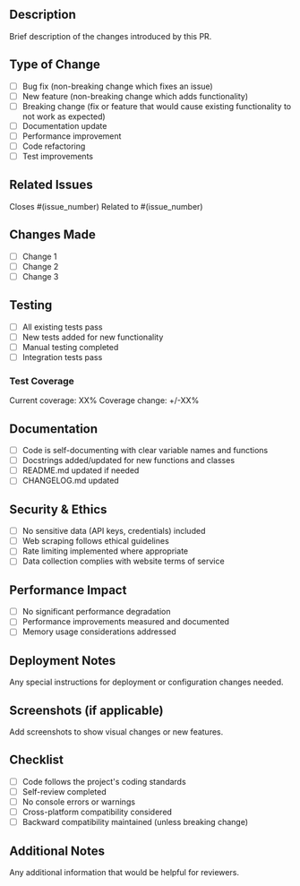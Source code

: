 ## Description
Brief description of the changes introduced by this PR.

## Type of Change
- [ ] Bug fix (non-breaking change which fixes an issue)
- [ ] New feature (non-breaking change which adds functionality)
- [ ] Breaking change (fix or feature that would cause existing functionality to not work as expected)
- [ ] Documentation update
- [ ] Performance improvement
- [ ] Code refactoring
- [ ] Test improvements

## Related Issues
Closes #(issue_number)
Related to #(issue_number)

## Changes Made
- [ ] Change 1
- [ ] Change 2
- [ ] Change 3

## Testing
- [ ] All existing tests pass
- [ ] New tests added for new functionality
- [ ] Manual testing completed
- [ ] Integration tests pass

### Test Coverage
Current coverage: XX%
Coverage change: +/-XX%

## Documentation
- [ ] Code is self-documenting with clear variable names and functions
- [ ] Docstrings added/updated for new functions and classes
- [ ] README.md updated if needed
- [ ] CHANGELOG.md updated

## Security & Ethics
- [ ] No sensitive data (API keys, credentials) included
- [ ] Web scraping follows ethical guidelines
- [ ] Rate limiting implemented where appropriate
- [ ] Data collection complies with website terms of service

## Performance Impact
- [ ] No significant performance degradation
- [ ] Performance improvements measured and documented
- [ ] Memory usage considerations addressed

## Deployment Notes
Any special instructions for deployment or configuration changes needed.

## Screenshots (if applicable)
Add screenshots to show visual changes or new features.

## Checklist
- [ ] Code follows the project's coding standards
- [ ] Self-review completed
- [ ] No console errors or warnings
- [ ] Cross-platform compatibility considered
- [ ] Backward compatibility maintained (unless breaking change)

## Additional Notes
Any additional information that would be helpful for reviewers.